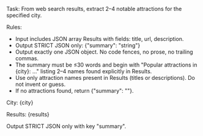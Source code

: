Task: From web search results, extract 2–4 notable attractions for the specified city.

Rules:
- Input includes JSON array Results with fields: title, url, description.
- Output STRICT JSON only:
  {"summary": "string"}
- Output exactly one JSON object. No code fences, no prose, no trailing commas.
- The summary must be ≤30 words and begin with "Popular attractions in {city}: ..." listing 2–4 names found explicitly in Results.
- Use only attraction names present in Results (titles or descriptions). Do not invent or guess.
- If no attractions found, return {"summary": ""}.

City: {city}

Results:
{results}

Output STRICT JSON only with key "summary".

